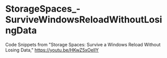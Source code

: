 # StorageSpaces_-SurviveWindowsReloadWithoutLosingData
Code Snippets from "Storage Spaces: Survive a Windows Reload Without Losing Data," https://youtu.be/HKwZ5xOelIY
